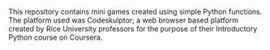 This repository contains mini games created using simple Python functions. The platform used was Codeskulptor; a web browser based platform created by Rice University professors for the purpose of their Introductory Python course on Coursera. 

